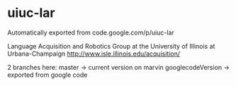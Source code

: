 # uiuc-lar
Automatically exported from code.google.com/p/uiuc-lar

Language Acquisition and Robotics Group at the University of Illinois at Urbana-Champaign
http://www.isle.illinois.edu/acquisition/ 

2 branches here:
   master ->  current version on marvin
   googlecodeVersion -> exported from google code 
